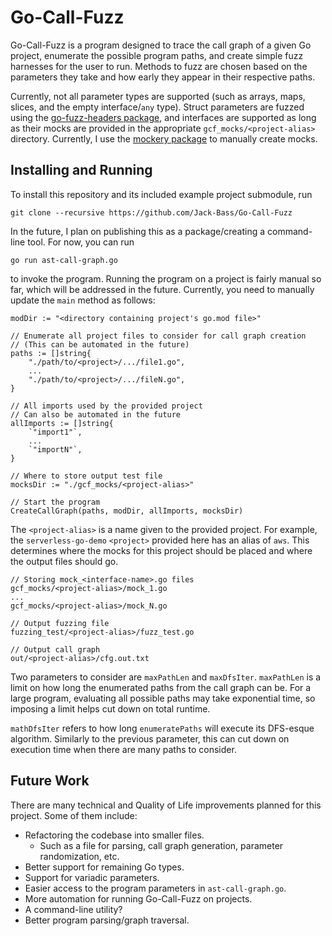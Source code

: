 # Go-Call-Fuzz

Go-Call-Fuzz is a program designed to trace the call graph of a given Go 
project, enumerate the possible program paths, and create simple fuzz harnesses 
for the user to run.  Methods to fuzz are chosen based on the parameters they 
take and how early they appear in their respective paths.

Currently, not all parameter types are supported (such as arrays, maps, slices, 
and the empty interface/`any` type).  Struct parameters are fuzzed using the 
[go-fuzz-headers package](https://github.com/AdaLogics/go-fuzz-headers), and 
interfaces are supported as long as their mocks are provided in the appropriate 
`gcf_mocks/<project-alias>` directory.  Currently, I use the 
[mockery package](https://github.com/vektra/mockery) to manually create mocks.

## Installing and Running

To install this repository and its included example project submodule, run 

```
git clone --recursive https://github.com/Jack-Bass/Go-Call-Fuzz
```

In the future, I plan on publishing this as a package/creating a command-line 
tool.  For now, you can run 

```
go run ast-call-graph.go
```

to invoke the program.  Running the program on a project is fairly manual so far, 
which will be addressed in the future.  Currently, you need to manually update the 
`main` method as follows: 

```
modDir := "<directory containing project's go.mod file>"

// Enumerate all project files to consider for call graph creation
// (This can be automated in the future)
paths := []string{
	"./path/to/<project>/.../file1.go", 
	...
	"./path/to/<project>/.../fileN.go",  
}

// All imports used by the provided project
// Can also be automated in the future
allImports := []string{
	`"import1"`, 
	...
	`"importN"`, 
}

// Where to store output test file
mocksDir := "./gcf_mocks/<project-alias>"

// Start the program
CreateCallGraph(paths, modDir, allImports, mocksDir)
```

The `<project-alias>` is a name given to the provided project.  For 
example, the `serverless-go-demo` `<project>` provided here has an alias 
of `aws`.  This determines where the mocks for this project should be 
placed and where the output files should go.

```
// Storing mock_<interface-name>.go files
gcf_mocks/<project-alias>/mock_1.go
...
gcf_mocks/<project-alias>/mock_N.go

// Output fuzzing file
fuzzing_test/<project-alias>/fuzz_test.go

// Output call graph
out/<project-alias>/cfg.out.txt
```

Two parameters to consider are `maxPathLen` and `maxDfsIter`.  `maxPathLen` 
is a limit on how long the enumerated paths from the call graph can be.  For a 
large program, evaluating all possible paths may take exponential time, so 
imposing a limit helps cut down on total runtime.

`mathDfsIter` refers to how long `enumeratePaths` will execute its DFS-esque 
algorithm.  Similarly to the previous parameter, this can cut down on execution 
time when there are many paths to consider.

## Future Work

There are many technical and Quality of Life improvements planned for this 
project.  Some of them include: 
- Refactoring the codebase into smaller files.
	- Such as a file for parsing, call graph generation, parameter randomization, etc.
- Better support for remaining Go types.
- Support for variadic parameters.
- Easier access to the program parameters in `ast-call-graph.go`.
- More automation for running Go-Call-Fuzz on projects.
- A command-line utility?
- Better program parsing/graph traversal.

